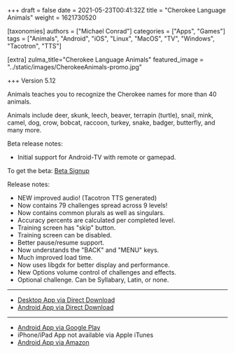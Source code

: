 +++
draft = false
date = 2021-05-23T00:41:32Z
title = "Cherokee Language Animals"
weight = 1621730520

[taxonomies]
authors = ["Michael Conrad"]
categories = ["Apps", "Games"]
tags = ["Animals", "Android", "iOS", "Linux", "MacOS", "TV", "Windows", "Tacotron", "TTS"]

[extra]
zulma_title="Cherokee Language Animals"
featured_image = "../static/images/CherokeeAnimals-promo.jpg"

+++
Version 5.12

Animals teaches you to recognize the Cherokee names for more than 40 animals.

<!-- more -->

Animals include deer, skunk, leech, beaver, terrapin (turtle), snail, mink, camel, dog, crow, bobcat, raccoon, turkey, snake, badger, butterfly, and many more.
  
Beta release notes:

* Initial support for Android-TV with remote or gamepad.

To get the beta: [Beta Signup](https://play.google.com/apps/testing/com.cherokeelessons.vocab.animals.one)

Release notes:

* NEW improved audio! (Tacotron TTS generated)
* Now contains 79 challenges spread across 9 levels!  
* Now contains common plurals as well as singulars.  
* Accuracy percents are calculated per completed level.  
* Training screen has "skip" button.  
* Training screen can be disabled.  
* Better pause/resume support.  
* Now understands the "BACK" and "MENU" keys.  
* Much improved load time.  
* Now uses libgdx for better display and performance.  
* New Options volume control of challenges and effects.  
* Optional challenge. Can be Syllabary, Latin, or none.

---

* [Desktop App via Direct Download](Animals-5.12.jar)
* [Android App via Direct Download](Animals-5.12-release.apk)

---

* [Android App via Google Play](https://play.google.com/store/apps/details?id=com.cherokeelessons.vocab.animals.one)
* iPhone/iPad App not available via Apple iTunes
* [Android App via Amazon](https://www.amazon.com/gp/product/B006RMX16U)
